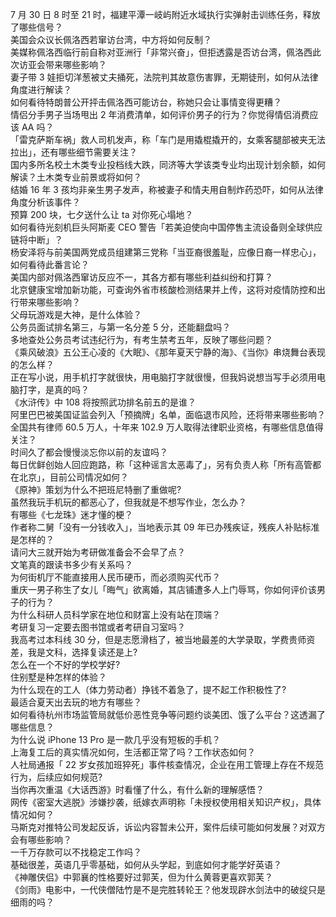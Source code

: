 7 月 30 日 8 时至 21 时，福建平潭一岐屿附近水域执行实弹射击训练任务，释放了哪些信号？  
美国会众议长佩洛西若窜访台湾，中方将如何反制？  
美媒称佩洛西临行前自称对亚洲行「非常兴奋」，但拒透露是否访台湾，佩洛西此次访亚会带来哪些影响？  
妻子带 3 娃拒切洋葱被丈夫捅死，法院判其故意伤害罪，无期徒刑，如何从法律角度进行解读？  
如何看待特朗普公开抨击佩洛西可能访台，称她只会让事情变得更糟？  
情侣分手男子当场甩出 2 年消费清单，如何评价男子的行为？你觉得情侣消费应该 AA 吗？  
「雷克萨斯车祸」救人司机发声，称「车门是用撬棍撬开的，女乘客腿部被夹无法拉出」，还有哪些细节需要关注？  
国内多所名校土木类专业投档线大跌，同济等大学该类专业均出现计划余额，如何解读？土木类专业前景或将如何？  
结婚 16 年 3 孩均非亲生男子发声，称被妻子和情夫用自制炸药恐吓，如何从法律角度分析该事件？  
预算 200 块，七夕送什么让 ta 对你死心塌地？  
如何看待光刻机巨头阿斯麦 CEO 警告「若美迫使向中国停售主流设备则全球供应链将中断」？  
杨安泽将与前美国两党成员组建第三党称「当亚裔很羞耻，应像日裔一样忠心」，如何看待此番言论？  
美国内部对佩洛西窜访反应不一，其各方都有哪些利益纠纷和打算？  
北京健康宝增加新功能，可查询外省市核酸检测结果并上传，这将对疫情防控和出行带来哪些影响？  
父母玩游戏是大神，是什么体验？  
公务员面试排名第三，与第一名分差 5 分，还能翻盘吗？  
多地查处公务员考试违纪行为，有考生禁考五年，反映了哪些问题？  
《乘风破浪》五公王心凌的《大眠》、《那年夏天宁静的海》、《当你》串烧舞台表现的怎么样？  
正在写小说，用手机打字就很快，用电脑打字就很慢，但我妈说想当写手必须用电脑打字，是真的吗？  
《水浒传》中 108 将按照武功排名前五的是谁？  
阿里巴巴被美国证监会列入「预摘牌」名单，面临退市风险，还将带来哪些影响？  
全国共有律师 60.5 万人，十年来 102.9 万人取得法律职业资格，有哪些信息值得关注？  
时间久了都会慢慢淡忘你以前的友谊吗？  
每日优鲜创始人回应跑路，称「这种谣言太恶毒了」，另有负责人称「所有高管都在北京」，目前公司情况如何？  
《原神》策划为什么不把班尼特删了重做呢?  
虽然我玩手机玩的都恶心了，但我就是不想写作业，怎么办？  
有哪些《七龙珠》迷才懂的梗？  
作者称二舅「没有一分钱收入」，当地表示其 09 年已办残疾证，残疾人补贴标准是怎样的？  
请问大三就开始为考研做准备会不会早了点？  
文笔真的跟读书多少有关系吗？  
为何街机厅不能直接用人民币硬币，而必须购买代币？  
重庆一男子称生了女儿「晦气」欲离婚，其店铺遭多人上门辱骂，你如何评价该男子的行为？  
为什么科研人员科学家在地位和财富上没有站在顶端？  
考研复习一定要去图书馆或者考研自习室吗？  
我高考过本科线 30 分，但是志愿滑档了，被当地最差的大学录取，学费贵师资差，我是文科，选择复读还是上?  
怎么在一个不好的学校学好?  
住别墅是种怎样的体验？  
为什么现在的工人（体力劳动者）挣钱不着急了，提不起工作积极性了?  
最适合夏天出去玩的地方有哪些？  
如何看待杭州市场监管局就低价恶性竞争等问题约谈美团、饿了么平台？这透漏了哪些信息？  
为什么说 iPhone 13 Pro 是一款几乎没有短板的手机？  
上海复工后的真实情况如何，生活都正常了吗？工作状态如何？  
人社局通报「 22 岁女孩加班猝死」事件核查情况，企业在用工管理上存在不规范行为，后续应如何规范?  
当你再次重温《大话西游》时看懂了什么，有什么新的理解感悟？  
网传《密室大逃脱》涉嫌抄袭，纸嫁衣声明称「未授权使用相关知识产权」，具体情况如何？  
马斯克对推特公司发起反诉，诉讼内容暂未公开，案件后续可能如何发展？对双方会有哪些影响？  
一千万存款可以不找稳定工作吗？  
基础很差，英语几乎零基础，如何从头学起，到底如何才能学好英语？  
《神雕侠侣》中郭襄的性格要好过郭芙，但为什么黄蓉更喜欢郭芙？  
《剑雨》电影中，一代侠僧陆竹是不是完胜转轮王？他发现辟水剑法中的破绽只是细雨的吗？  
